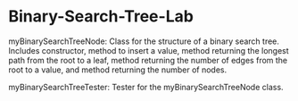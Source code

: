 # Binary-Search-Tree-Lab

myBinarySearchTreeNode: Class for the structure of a binary search tree. Includes constructor, method to insert a value, method returning the longest path from the root to a leaf, method returning the number of edges from the root to a value, and method returning the number of nodes.

myBinarySearchTreeTester: Tester for the myBinarySearchTreeNode class.
